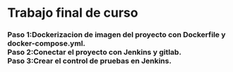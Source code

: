 <h1>Trabajo final de curso</hi>
<h3>Paso 1:Dockerizacion de imagen del proyecto con Dockerfile y docker-compose.yml.<br>
Paso 2:Conectar el proyecto con Jenkins y gitlab.<br>
Paso 3:Crear el control de pruebas en Jenkins. </h3>
